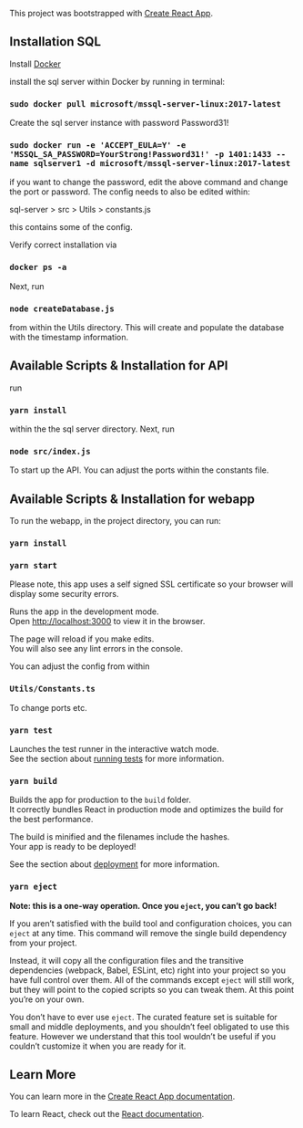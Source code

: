 This project was bootstrapped with [Create React App](https://github.com/facebook/create-react-app).

## Installation SQL

Install [Docker](https://store.docker.com/editions/community/docker-ce-desktop-mac)

install the sql server within Docker by running in terminal:

### `sudo docker pull microsoft/mssql-server-linux:2017-latest`

Create the sql server instance with password Password31!

### `sudo docker run -e 'ACCEPT_EULA=Y' -e 'MSSQL_SA_PASSWORD=YourStrong!Password31!' -p 1401:1433 --name sqlserver1 -d microsoft/mssql-server-linux:2017-latest`

if you want to change the password, edit the above command and change the port or password. The config needs to also be edited within:

sql-server > src > Utils > constants.js

this contains some of the config.

Verify correct installation via

### `docker ps -a`

Next, run

### `node createDatabase.js`

from within the Utils directory. This will create and populate the database with the timestamp information.

## Available Scripts & Installation for API

run

### `yarn install`

within the the sql server directory. Next, run

### `node src/index.js`

To start up the API. You can adjust the ports within the constants file.

## Available Scripts & Installation for webapp

To run the webapp, in the project directory, you can run:

### `yarn install`

### `yarn start`

Please note, this app uses a self signed SSL certificate so your browser will display some security errors.

Runs the app in the development mode.<br />
Open [http://localhost:3000](http://localhost:3000) to view it in the browser.

The page will reload if you make edits.<br />
You will also see any lint errors in the console.

You can adjust the config from within

### `Utils/Constants.ts`

To change ports etc.

### `yarn test`

Launches the test runner in the interactive watch mode.<br />
See the section about [running tests](https://facebook.github.io/create-react-app/docs/running-tests) for more information.

### `yarn build`

Builds the app for production to the `build` folder.<br />
It correctly bundles React in production mode and optimizes the build for the best performance.

The build is minified and the filenames include the hashes.<br />
Your app is ready to be deployed!

See the section about [deployment](https://facebook.github.io/create-react-app/docs/deployment) for more information.

### `yarn eject`

**Note: this is a one-way operation. Once you `eject`, you can’t go back!**

If you aren’t satisfied with the build tool and configuration choices, you can `eject` at any time. This command will remove the single build dependency from your project.

Instead, it will copy all the configuration files and the transitive dependencies (webpack, Babel, ESLint, etc) right into your project so you have full control over them. All of the commands except `eject` will still work, but they will point to the copied scripts so you can tweak them. At this point you’re on your own.

You don’t have to ever use `eject`. The curated feature set is suitable for small and middle deployments, and you shouldn’t feel obligated to use this feature. However we understand that this tool wouldn’t be useful if you couldn’t customize it when you are ready for it.

## Learn More

You can learn more in the [Create React App documentation](https://facebook.github.io/create-react-app/docs/getting-started).

To learn React, check out the [React documentation](https://reactjs.org/).
